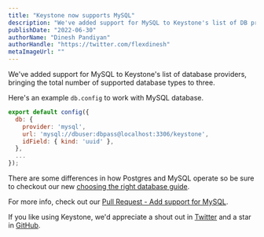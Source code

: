 ```yaml
---
title: "Keystone now supports MySQL"
description: "We've added support for MySQL to Keystone's list of DB providers, bringing the total number of supported DB types to three."
publishDate: "2022-06-30"
authorName: "Dinesh Pandiyan"
authorHandle: "https://twitter.com/flexdinesh"
metaImageUrl: ""
---
```


We've added support for MySQL to Keystone's list of database providers, bringing the total number of supported database types to three.

Here's an example `db.config` to work with MySQL database.

```js
export default config({
  db: {
    provider: 'mysql',
    url: 'mysql://dbuser:dbpass@localhost:3306/keystone',
    idField: { kind: 'uuid' },
  },
  ...
});
```

There are some differences in how Postgres and MySQL operate so be sure to checkout our new [choosing the right database guide](https://keystonejs.com/docs/guides/choosing-a-database).

For more info, check out our [Pull Request - Add support for MySQL](https://github.com/keystonejs/keystone/pull/7538).

If you like using Keystone, we'd appreciate a shout out in [Twitter](https://twitter.com/KeystoneJS) and a star in [GitHub](https://github.com/keystonejs/keystone).
